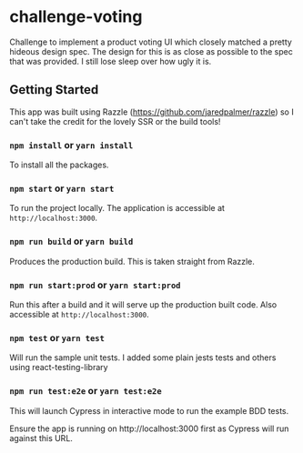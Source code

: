 # challenge-voting

Challenge to implement a product voting UI which closely matched a pretty hideous design spec.
The design for this is as close as possible to the spec that was provided.  I still lose sleep over how ugly it is.

## Getting Started

This app was built using Razzle (https://github.com/jaredpalmer/razzle) so I can't take the credit for the lovely SSR or the build tools!

### `npm install` or `yarn install`

To install all the packages.

### `npm start` or `yarn start`

To run the project locally. The application is accessible at `http://localhost:3000`.

### `npm run build` or `yarn build`

Produces the production build. This is taken straight from Razzle.

### `npm run start:prod` or `yarn start:prod`

Run this after a build and it will serve up the production built code. Also accessible at `http://localhost:3000`.

### `npm test` or `yarn test`

Will run the sample unit tests. I added some plain jests tests and others using
react-testing-library

### `npm run test:e2e` or `yarn test:e2e`

This will launch Cypress in interactive mode to run the example BDD tests.

Ensure the app is running on http://localhost:3000 first as Cypress will run against this URL.

